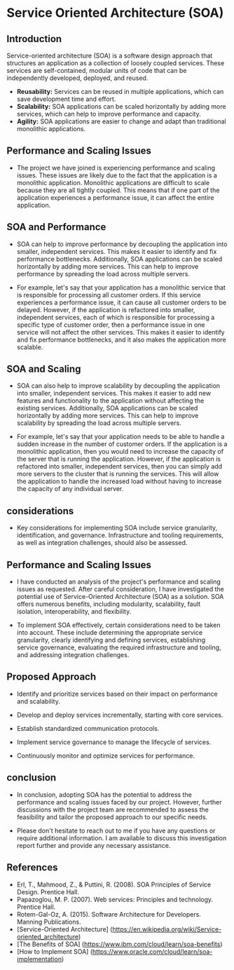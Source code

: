 # Service Oriented Architecture (SOA)

## Introduction

Service-oriented architecture (SOA) is a software design approach that structures an application as a collection of loosely coupled services. These services are self-contained, modular units of code that can be independently developed, deployed, and reused.

* **Reusability:** Services can be reused in multiple applications, which can save development time and effort.
* **Scalability:** SOA applications can be scaled horizontally by adding more services, which can help to improve performance and capacity.
* **Agility:** SOA applications are easier to change and adapt than traditional monolithic applications.
  
## Performance and Scaling Issues

* The project we have joined is experiencing performance and scaling issues. These issues are likely due to the fact that the application is a monolithic application. Monolithic applications are difficult to scale because they are all tightly coupled. This means that if one part of the application experiences a performance issue, it can affect the entire application.

## SOA and Performance

  * SOA can help to improve performance by decoupling the application into smaller, independent services. This makes it easier to identify and fix performance bottlenecks. Additionally, SOA applications can be scaled horizontally by adding more services. This can help to improve performance by spreading the load across multiple servers. 

* For example, let's say that your application has a monolithic service that is responsible for processing all customer orders. If this service experiences a performance issue, it can cause all customer orders to be delayed. However, if the application is refactored into smaller, independent services, each of which is responsible for processing a specific type of customer order, then a performance issue in one service will not affect the other services. This makes it easier to identify and fix performance bottlenecks, and it also makes the application more scalable.

## SOA and Scaling

* SOA can also help to improve scalability by decoupling the application into smaller, independent services. This makes it easier to add new features and functionality to the application without affecting the existing services. Additionally, SOA applications can be scaled horizontally by adding more services. This can help to improve scalability by spreading the load across multiple servers.

* For example, let's say that your application needs to be able to handle a sudden increase in the number of customer orders. If the application is a monolithic application, then you would need to increase the capacity of the server that is running the application. However, if the application is refactored into smaller, independent services, then you can simply add more servers to the cluster that is running the services. This will allow the application to handle the increased load without having to increase the capacity of any individual server.

  
## considerations

* Key considerations for implementing SOA include service granularity, identification, and governance. Infrastructure and tooling requirements, as well as integration challenges, should also be assessed.

## Performance and Scaling Issues

* I have conducted an analysis of the project's performance and scaling issues as requested. After careful consideration, I have investigated the potential use of Service-Oriented Architecture (SOA) as a solution. SOA offers numerous benefits, including modularity, scalability, fault isolation, interoperability, and flexibility.

* To implement SOA effectively, certain considerations need to be taken into account. These include determining the appropriate service granularity, clearly identifying and defining services, establishing service governance, evaluating the required infrastructure and tooling, and addressing integration challenges.

## Proposed Approach

- Identify and prioritize services based on their impact on performance and scalability.

- Develop and deploy services incrementally, starting with core services.

- Establish standardized communication protocols.

- Implement service governance to manage the lifecycle of services.

- Continuously monitor and optimize services for performance.

## conclusion

* In conclusion, adopting SOA has the potential to address the performance and scaling issues faced by our project. However, further discussions with the project team are recommended to assess the feasibility and tailor the proposed approach to our specific needs.

* Please don't hesitate to reach out to me if you have any questions or require additional information. I am available to discuss this investigation report further and provide any necessary assistance.

## References

* Erl, T., Mahmood, Z., & Puttini, R. (2008). SOA Principles of Service Design. Prentice Hall.
* Papazoglou, M. P. (2007). Web services: Principles and technology. Prentice Hall.
* Rotem-Gal-Oz, A. (2015). Software Architecture for Developers. Manning Publications.
* [Service-Oriented Architecture] (https://en.wikipedia.org/wiki/Service-oriented_architecture)
* [The Benefits of SOA] (https://www.ibm.com/cloud/learn/soa-benefits)
* [How to Implement SOA] (https://www.oracle.com/cloud/learn/soa-implementation)